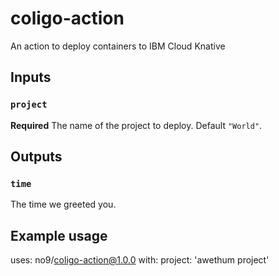 # coligo-action
An action to deploy containers to IBM Cloud Knative

## Inputs

### `project`

**Required** The name of the project to deploy. Default `"World"`.

## Outputs

### `time`

The time we greeted you.

## Example usage

uses: no9/coligo-action@1.0.0
with:
  project: 'awethum project'

